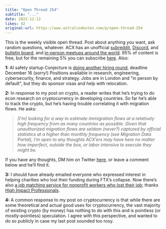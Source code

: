 ```yaml
---
title: "Open Thread 254"
subtitle: "..."
date: 2022-12-12
likes: 42
original-url: https://www.astralcodexten.com/p/open-thread-254
---
```

This is the weekly visible open thread. Post about anything you want, ask random questions, whatever. ACX has an unofficial [subreddit](https://www.reddit.com/r/slatestarcodex/), [Discord](https://discord.gg/RTKtdut), and [bulletin board](https://www.datasecretslox.com/index.php), and [in-person meetups around the world](https://www.lesswrong.com/community?filters%5B0%5D=SSC). 95% of content is free, but for the remaining 5% you can subscribe [here](https://astralcodexten.substack.com/subscribe?). Also:

 **1:** AI safety startup Conjecture is [doing another hiring round](https://www.lesswrong.com/posts/jtK7FpsqpboAfr7Td/conjecture-second-hiring-round), deadline December 16 (sorry!) Positions available in research, engineering, cybersecurity, finance, and strategy. Jobs are in London and "in person by default", but they do sponsor visas and help with relocation. 

**2:** In response to my post on crypto, a reader writes that he’s trying to do econ research on cryptocurrency in developing countries. So far he’s able to track the crypto, but he’s having trouble correlating it with migration flows. He asks:

>  _[I’m] looking for a way to estimate immigration flows at a relatively high frequency from as many countries as possible. Given that unauthorized migration flows are seldom (never?) captured by official statistics at a higher than monthly frequency (see Migration Data Portal), I’m open to any thoughts ACX’ers may have here no matter how imperfect, outside the box, or labor intensive to execute they might be._

If you have any thoughts, DM him on Twitter [here](https://twitter.com/real_Lij), or leave a comment below and he’ll find it.

 **3:** I should have already emailed everyone who expressed interest in helping charities who lost their funding during FTX’s collapse. Now there’s also [a job matching service for nonprofit workers who lost their job](https://forum.effectivealtruism.org/posts/gbjxQuEhjAYsgWz8T/a-job-matching-service-for-affected-ftxff-grantees); thanks [High Impact Professionals](https://www.highimpactprofessionals.org/).

 **4:** A common response to my post on cryptocurrency is that while there are some theoretical and actual good uses for cryptocurrency, the vast majority of existing crypto (by money) has nothing to do with this and is pointless (or mostly-pointless) speculation. I agree with this perspective, and wanted to do so publicly in case my last post sounded too rosy.
